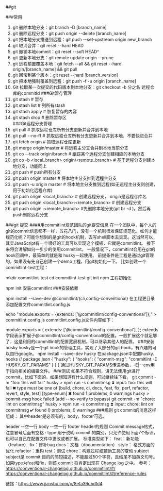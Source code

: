 ##git

###常用
1. git 删除本地分支：git branch -D [branch_name]
2. git 删除远程分支：git push origin --delete [branch_name]
3. git 把本地分支推送到远程：git push --set-upstream origin new_branch
4. git 取消合并：git reset --hard HEAD
5. git 撤销本地commit：git reset --soft HEAD^
6. git 更新本地分支：git remote update origin --prune
7. git 远程前置覆盖本地：git fetch --all && git reset --hard origin/[branch_name] && git pull
8. git 回滚到某个版本：git reset --hard [branch_version]
9. git 把本地强制覆盖到远程：git push -f -u origin [branch_name]
10. Git 拉取某一次提交的代码版本到本地分支：git checkout -b 分之名 远程仓库的commitId
###Git暂存管理
1. git stash                        # 暂存  
2. git stash list                   # 列所有stash  
3. git stash apply                  # 恢复暂存的内容  
4. git stash drop                   # 删除暂存区  
###Git远程分支管理
1. git pull                         # 抓取远程仓库所有分支更新并合并到本地
2.  git pull --no-ff                 # 抓取远程仓库所有分支更新并合并到本地，不要快进合并
3. git fetch origin                 # 抓取远程仓库更新
4. git merge origin/master          # 将远程主分支合并到本地当前分支
5. git co --track origin/branch     # 跟踪某个远程分支创建相应的本地分支
6. git co -b <local_branch> origin/<remote_branch>  # 基于远程分支创建本地分支，功能同上
7. git push                         # push所有分支
8. git push origin master           # 将本地主分支推到远程主分支
9. git push -u origin master        # 将本地主分支推到远程(如无远程主分支则创建，用于初始化远程仓库)
10. git push origin <local_branch>   # 创建远程分支， origin是远程仓库名
11. git push origin <local_branch>:<remote_branch>  # 创建远程分支
12. git push origin :<remote_branch>  #先删除本地分支(git br -d )，然后再push删除远程分支

###git 提交
####用commitlint规范团队的git提交信息
在一个团队中，每个人的git的commit信息都不一样，五花八门，没有一个机制很难保证规范化，如何才能规范化呢？可能你想到的是git的hook机制，去写shell脚本去实现。这当然可以，其实JavaScript有一个很好的工具可以实现这个模板，它就是commitlint。
接下来将会讲解如何一步步的使用commitlint。
一般情况下，commitlint会用在git的hook回调中，最简单的就是和 husky一起使用。
前提条件是工程是通过git管理的，如果没有先自己创建一个demo工程，用git初始化一下。
比如创建一个commitlint-test工程：


mkdir commitlint-test cd commitlint-test git init
npm 工程初始化


npm init
安装commitlint
###安装依赖


npm install --save-dev @commitlint/{cli,config-conventional}
在工程更目录添加配置文件commitlint.config.js


echo "module.exports = {extends: ['@commitlint/config-conventional']};" > commitlint.config.js
commitlint.config.js文件内容如下：


module.exports = {     extends: ['@commitlint/config-conventional'], };
extends字段表示扩展子@commitlint/config-conventional的配置。一般扩展这个就足够了，这是利用的commitlint的配置宽展机制，可以继承其他人的配置。
###安装husky
husky是一个git hook的管理工具，实现了大部分的git hook，有兴趣的可以自行google。
npm install --save-dev husky
在package.json中配置husky. hooks
// package.json {   "husky": {     "hooks": {       "commit-msg": "commitlint -E HUSKY_GIT_PARAMS"     }     } }
通过HUSKY_GIT_PARAMS传递参数，-E|--env用于指向相关的编辑文件。
###测试
如果不符合规则，讲无法使用git进行commit，比如下面的，如果想知道有什么规则，可以继续往下看。
git commit -m "foo: this will fail" husky > npm run -s commitmsg ⧗   input: foo: this will fail ✖   type must be one of [build, chore, ci, docs, feat, fix, perf, refactor, revert, style, test] [type-enum] ✖   found 1 problems, 0 warnings husky > commit-msg hook failed (add --no-verify to bypass) git commit -m "chore: lint on commitmsg" husky > npm run -s commitmsg ⧗   input: chore: lint on commitmsg ✔   found 0 problems, 0 warnings
###规则
git commit的消息这样组成：
其中header是必须有的，body，footer可选。


header  --空一行 body --空一行 footer
header的规则
Commit message格式，注意冒号后面有空格
<type>: <subject>
type
用于说明 commit 的类别，只允许使用下面7个标识，也可以自己在配置文件中更改或者扩展。
标准类型如下：
feat：新功能（feature）
fix：修补bug
docs：文档（documentation）
style： 格式方面的优化
refactor：重构
test：测试
chore：构建过程或辅助工具的变动
subject
subject是 commit 目的的简短描述，不能超过50个字符，且结尾不加英文句号。
如果type为feat和fix，则该 commit 将肯定出现在 Change log 之中。
参考：
https://conventional-changelog.github.io/commitlint/#/
https://conventional-changelog.github.io/commitlint/#/reference-rules


链接：https://www.jianshu.com/p/8efa36c5dfd4